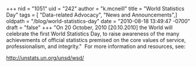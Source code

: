 +++
nid = "1051"
uid = "242"
author = "k.mcneill"
title = "World Statistics Day"
tags = [ "Data-related Advocacy", "News and Announcements",]
oldpath = "/blog/world-statistics-day"
date = "2010-08-18 13:49:47 -0700"
draft = "false"
+++
\"On 20 October, 2010 \[20.10.2010\] the World will celebrate the first
World Statistics Day, to raise awareness of the many achievements of
official statistics premised on the core values of service,
professionalism, and integrity.\"  For more information and resources,
see:

<http://unstats.un.org/unsd/wsd/>
